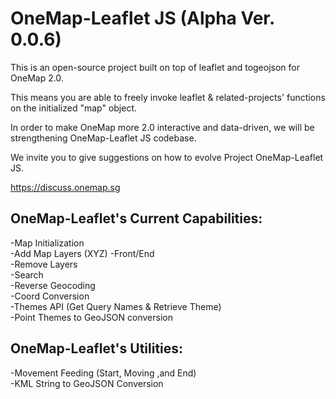 # OneMap-Leaflet JS (Alpha Ver. 0.0.6)

This is an open-source project built on top of leaflet and togeojson for OneMap 2.0. 

This means you are able to freely invoke leaflet & related-projects' functions on the initialized "map" object.

In order to make OneMap more 2.0 interactive and data-driven, we will be strengthening OneMap-Leaflet JS codebase.

We invite you to give suggestions on how to evolve Project OneMap-Leaflet JS.

https://discuss.onemap.sg

## OneMap-Leaflet's Current Capabilities:
-Map Initialization<br />
-Add Map Layers (XYZ) -Front/End<br />
-Remove Layers <br />
-Search <br />
-Reverse Geocoding <br />
-Coord Conversion <br />
-Themes API (Get Query Names & Retrieve Theme) <br />
-Point Themes to GeoJSON conversion 

## OneMap-Leaflet's Utilities:
-Movement Feeding (Start, Moving ,and End)<br />
-KML String to GeoJSON Conversion <br />


